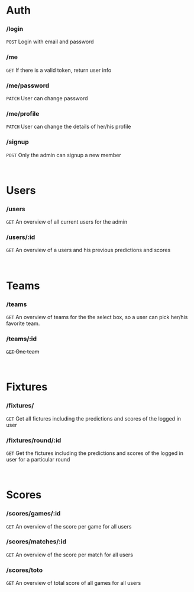 # Auth

### /login

`POST` Login with email and password

### /me

`GET` If there is a valid token, return user info

### /me/password

`PATCH` User can change password

### /me/profile

`PATCH` User can change the details of her/his profile

### /signup

`POST` Only the admin can signup a new member

&nbsp;

# Users

### /users

`GET` An overview of all current users for the admin

### /users/:id

`GET` An overview of a users and his previous predictions and scores

&nbsp;

# Teams

### /teams

`GET` An overview of teams for the the select box, so a user can pick her/his favorite team.

### ~~/teams/:id~~

~~`GET` One team~~

&nbsp;

# Fixtures

### /fixtures/

`GET` Get all fictures including the predictions and scores of the logged in user

### /fixtures/round/:id

`GET` Get the fictures including the predictions and scores of the logged in user for a particular round

&nbsp;

# Scores

### /scores/games/:id

`GET` An overview of the score per game for all users

### /scores/matches/:id

`GET` An overview of the score per match for all users

### /scores/toto

`GET` An overview of total score of all games for all users
